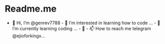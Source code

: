 # Readme.me
 - 👋 Hi, I’m @genrev7788  - 👀 I’m interested in learning how to code ...  - 🌱 I’m currently learning coding ...  - 💞️  - 📫 How to reach me telegram @ejioforkingx...
